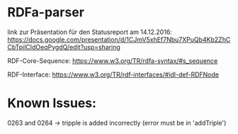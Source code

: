 # RDFa-parser

link zur Präsentation für den Statusreport am 14.12.2016:
https://docs.google.com/presentation/d/1CJmV5xhEf7Nbu7XPuQb4Kb2ZhCCbTpilCIdOeqPygdQ/edit?usp=sharing

RDF-Core-Sequence: https://www.w3.org/TR/rdfa-syntax/#s_sequence

RDF-Interface: https://www.w3.org/TR/rdf-interfaces/#idl-def-RDFNode

# Known Issues:

0263 and 0264 -> tripple is added incorrectly (error must be in 'addTriple')
